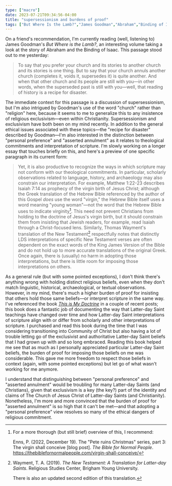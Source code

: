 ```yaml
---
type: ["macro"]
date: 2023-07-21T09:34:56-04:00
title: "supersessionism and burdens of proof"
tags: ["But Where Is the Lamb?","James Goodman","Abraham","Binding of Isaac","supersessionism","exclusivism","Thomas Wayment","Pete Enns","This is My Doctrine","Charles Harrell","faith transition"]
---
```

On a friend's recommendation, I'm currently reading (well, listening to) James Goodman's *But Where is the Lamb?*, an interesting volume taking a look at the story of Abraham and the Binding of Isaac. This passage stood out to me yesterday: 

> To say that you prefer your church and its stories to another church and its stories is one thing. But to say that your church annuls another church (completes it, voids it, supersedes it) is quite another. And when that other church and its people are still with you—in other words, when the superseded past is still with you—well, that reading of history is a recipe for disaster.

The immediate context for this passage is a discussion of supersessionism, but I'm also intrigued by Goodman's use of the word "church" rather than "religion" here, because it seems to me to generalize this to any insistence of religious exclusivism—even within Christianity. Supersessionism and exclusivism have both been on my mind recently. In addition to the general ethical issues associated with these topics—the "recipe for disaster" described by Goodman—I'm also interested in the distinction between "personal preference" and "asserted annulment" as it relates to theological commitments and interpretation of scripture. I'm slowly working on a longer essay that touches briefly on this, and here's a preview of one specific paragraph in its current form: 

> Yet, it is also productive to recognize the ways in which scripture may not conform with our theological commitments. In particular, scholarly observations related to language, history, and archaeology may also constrain our interpretation. For example, Matthew 1:22-23 describes Isaiah 7:14 as prophecy of the virgin birth of Jesus Christ; although the Greek translation of the Hebrew Bible referenced by the author of this Gospel *does* use the word "virgin," the Hebrew Bible itself uses a word meaning "young woman"—not the word that the Hebrew Bible uses to indicate virginity[^15]. This need not prevent Christians from holding to the doctrine of Jesus's virgin birth, but it should constrain them from insisting that Jewish readers, for example, read Isaiah through a Christ-focused lens. Similarly, Thomas Wayment's translation of the New Testament[^16] respectfully notes that distinctly LDS interpretations of specific New Testament verses are often dependent on the exact words of the King James Version of the Bible and do not hold up to more accurate translations of the original Greek. Once again, there is (usually) no harm in adopting those interpretations, but there is little room for imposing those interpretations on others.

As a general rule (but with some pointed exceptions), I don't think there's anything wrong with holding distinct religious beliefs, even when they don't match linguistic, historical, archaeological, or textual observations. However, in my mind, there's much a higher burden of proof for insisting that others hold those same beliefs—or interpret scripture in the same way. I've referenced the book *[This is My Doctrine](https://spencergreenhalgh.com/tags/this-is-my-doctrine/)* in a couple of recent posts; this book does a fantastic job of documenting the way that Latter-day Saint teachings have changed over time and how Latter-day Saint interpretations of scripture align with or differ from scholarly and other interpretations of scripture. I purchased and read this book during the time that I was considering transitioning into Community of Christ but also having a lot of trouble letting go of the exclusivist and authoritative Latter-day Saint beliefs that I had grown up with and so long embraced. Reading this book helped me see that as much as I personally appreciated particular Latter-day Saint beliefs, the burden of proof for imposing those beliefs on me was considerable. This gave me more freedom to respect those beliefs in context (again, with some pointed exceptions) but let go of what wasn't working for me anymore.

I understand that distinguishing between "personal preference" and "asserted annulment" would be troubling for many Latter-day Saints (and Christians), given that exclusivism is a key (the key?) part of the identity and claims of The Church of Jesus Christ of Latter-day Saints (and Christianity). Nonetheless, I'm more and more convinced that the burden of proof for "asserted annulment" is so high that it can't be met—and that adopting a "personal preference" view resolves so many of the ethical dangers of religious commitment. 

[^15]: For a more thorough (but still brief) overview of this, I recommend:

	Enns, P. (2022, December 19). The "Pete ruins Christmas" series, part 3: The virgin shall conceive [blog post]. *The Bible for Normal People*. https://thebiblefornormalpeople.com/virgin-shall-conceive/

[^16]: Wayment, T. A. (2019). *The New Testament: A Translation for Latter-day Saints*. Religious Studies Center, Brigham Young University.

	There is also an updated second edition of this translation.

